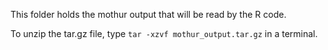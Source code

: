 This folder holds the mothur output that will be read by the R code.

To unzip the tar.gz file, type `tar -xzvf mothur_output.tar.gz` in a terminal.
